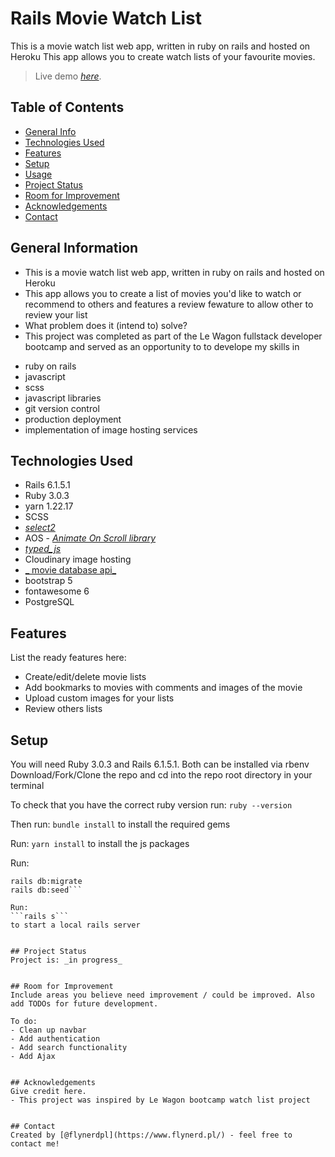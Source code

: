 # Rails Movie Watch List

This is a movie watch list web app, written in ruby on rails and hosted on Heroku
This app allows you to create watch lists of your favourite movies.

> Live demo [_here_](https://movie-watch-list-808.herokuapp.com/). <!-- If you have the project hosted somewhere, include the link here. -->

## Table of Contents
* [General Info](#general-information)
* [Technologies Used](#technologies-used)
* [Features](#features)
* [Setup](#setup)
* [Usage](#usage)
* [Project Status](#project-status)
* [Room for Improvement](#room-for-improvement)
* [Acknowledgements](#acknowledgements)
* [Contact](#contact)
<!-- * [License](#license) -->


## General Information
- This is a movie watch list web app, written in ruby on rails and hosted on Heroku
- This app allows you to create a list of movies you'd like to watch or recommend to others and features a review fewature to allow other to review your list
- What problem does it (intend to) solve?
- This project was completed as part of the Le Wagon fullstack developer bootcamp and served as an opportunity to to develope my skills in
+ ruby on rails
+ javascript
+ scss
+ javascript libraries
+ git version control
+ production deployment
+ implementation of image hosting services


## Technologies Used
- Rails 6.1.5.1
- Ruby 3.0.3
- yarn 1.22.17
- SCSS
- [_select2_](https://select2.org/)
- AOS - [_Animate On Scroll library_](https://michalsnik.github.io/aos/)
- [_typed_js_](https://mattboldt.com/demos/typed-js/)
- Cloudinary image hosting
- [_ movie database api_](https://developers.themoviedb.org/3/movies/get-top-rated-movies)
- bootstrap 5
- fontawesome 6
- PostgreSQL


## Features
List the ready features here:
- Create/edit/delete movie lists
- Add bookmarks to movies with comments and images of the movie
- Upload custom images for your lists
- Review others lists


## Setup
You will need Ruby 3.0.3 and Rails 6.1.5.1. Both can be installed via rbenv
Download/Fork/Clone the repo and cd into the repo root directory in your terminal

To check that you have the correct ruby version run:
```ruby --version```

Then run:
```bundle install```
to install the required gems

Run:
```yarn install```
to install the js packages

Run:

```rails db:create
rails db:migrate
rails db:seed```

Run:
```rails s```
to start a local rails server


## Project Status
Project is: _in progress_


## Room for Improvement
Include areas you believe need improvement / could be improved. Also add TODOs for future development.

To do:
- Clean up navbar 
- Add authentication
- Add search functionality
- Add Ajax


## Acknowledgements
Give credit here.
- This project was inspired by Le Wagon bootcamp watch list project


## Contact
Created by [@flynerdpl](https://www.flynerd.pl/) - feel free to contact me!


